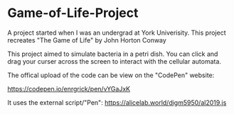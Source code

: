 # Game-of-Life-Project
A project started when I was an undergrad at York Univerisity. This project recreates "The Game of Life" by John Horton Conway

This project aimed to simulate bacteria in a petri dish. You can click and drag your curser across the screen to interact with the cellular automata.

The offical upload of the code can be view on the "CodePen" website:

https://codepen.io/enrgrick/pen/vYGaJxK

It uses the external script/"Pen":
https://alicelab.world/digm5950/al2019.js
